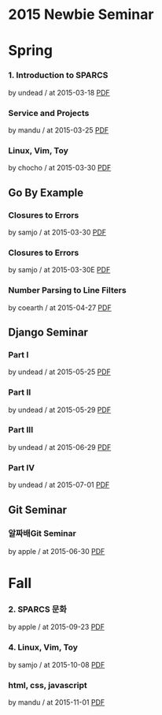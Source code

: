 # 2015 Newbie Seminar

# Spring

### 1. Introduction to SPARCS

by undead / at 2015-03-18
[PDF](https://home.cdn.sparcs.org/seminars/undead-20150330-1.pdf)

### Service and Projects

by mandu / at 2015-03-25
[PDF](https://home.cdn.sparcs.org/seminars/mandu-20150406_1-0.pdf)

### Linux, Vim, Toy

by chocho / at 2015-03-30
[PDF](https://home.cdn.sparcs.org/seminars/chocho-20150330-0.pdf)

## Go By Example

### Closures to Errors

by samjo / at 2015-03-30
[PDF](https://home.cdn.sparcs.org/seminars/samjo-20150331-0.pptx)

### Closures to Errors

by samjo / at 2015-03-30E
[PDF](https://home.cdn.sparcs.org/seminars/samjo-20150331-0.pptx)

### Number Parsing to Line Filters

by coearth / at 2015-04-27
[PDF](https://home.cdn.sparcs.org/seminars/coearth-20150429-0.pptx)

## Django Seminar

### Part I

by undead / at 2015-05-25
[PDF](https://home.cdn.sparcs.org/seminars/undead-20150526-1.pdf)

### Part II

by undead / at 2015-05-29
[PDF](https://home.cdn.sparcs.org/seminars/undead-20150603-0.pdf)

### Part III

by undead / at 2015-06-29
[PDF](https://home.cdn.sparcs.org/seminars/undead-20150701-1.pdf)

### Part IV

by undead / at 2015-07-01
[PDF](https://home.cdn.sparcs.org/seminars/undead-20150701_1-1.pdf)

## Git Seminar

### 알짜배Git Seminar

by apple / at 2015-06-30
[PDF](https://home.cdn.sparcs.org/seminars/apple-20150630-0.pdf)

# Fall

### 2. SPARCS 문화

by apple / at 2015-09-23
[PDF](https://home.cdn.sparcs.org/seminars/apple-20150923-0.pdf)

### 4. Linux, Vim, Toy

by samjo / at 2015-10-08
[PDF](https://home.cdn.sparcs.org/seminars/samjo-20151009-0.pdf)

### html, css, javascript

by mandu / at 2015-11-01
[PDF](https://home.cdn.sparcs.org/seminars/mandu-20151101-0.pdf)
